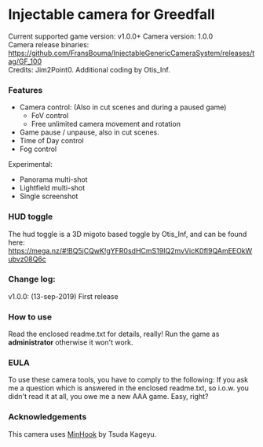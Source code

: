 Injectable camera for Greedfall
============================

Current supported game version: v1.0.0+
Camera version: 1.0.0  
Camera release binaries: https://github.com/FransBouma/InjectableGenericCameraSystem/releases/tag/GF_100  
Credits: Jim2Point0. Additional coding by Otis_Inf. 

### Features

- Camera control: (Also in cut scenes and during a paused game)
	- FoV control
	- Free unlimited camera movement and rotation 
- Game pause / unpause, also in cut scenes. 
- Time of Day control
- Fog control

Experimental:
- Panorama multi-shot
- Lightfield multi-shot
- Single screenshot

### HUD toggle

The hud toggle is a 3D migoto based toggle by Otis_Inf, and can be found here:
https://mega.nz/#!BQ5jCQwK!gYFR0sdHCmS19IQ2mvVicK0fI9QAmEEOkWubvz08Q6c

### Change log:
v1.0.0: (13-sep-2019) First release

### How to use
Read the enclosed readme.txt for details, really! Run the game as **administrator** otherwise it won't work.

### EULA
To use these camera tools, you have to comply to the following:
If you ask me a question which is answered in the enclosed readme.txt, so i.o.w. you didn't read it at all, 
you owe me a new AAA game. Easy, right? 

### Acknowledgements
This camera uses [MinHook](https://github.com/TsudaKageyu/minhook) by Tsuda Kageyu.
